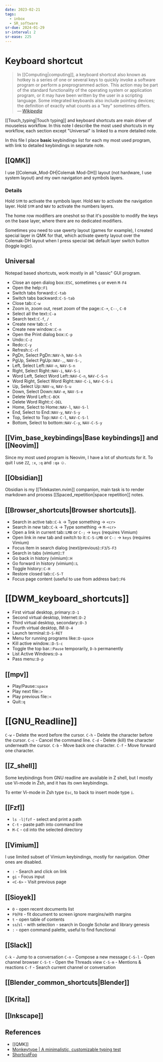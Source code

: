```yaml
---
date: 2023-02-21
tags:
  - inbox
  - SR_software
sr-due: 2024-01-29
sr-interval: 2
sr-ease: 225
---
```


# Keyboard shortcut

> In [[Computing|computing]], a keyboard shortcut also known as hotkey is a
> series of one or several keys to quickly invoke a software program or perform
> a preprogrammed action. This action may be part of the standard functionality
> of the operating system or application program, or it may have been written by
> the user in a scripting language. Some integrated keyboards also include
> pointing devices; the definition of exactly what counts as a "key" sometimes
> differs.\
> — <cite>[Wikipedia](https://en.wikipedia.org/wiki/Keyboard_shortcut)</cite>

[[Touch_typing|Touch typing]] and keyboard shortcuts are main driver of
mouseless workflow. In this note I describe the most used shortcuts in my
workflow, each section except "Universal" is linked to a more detailed note.

In this file I place **basic** keybindings list for each my most used program,
with link to detailed keybindings in separate note.

## [[QMK]]

I use [[Colemak_Mod-DH|Colemak Mod-DH]] layout (not hardware, I use system
layout) and my own navigation and symbols layers.

### Details

Hold `SYM` to activate the symbols layer.
Hold `NAV` to activate the navigation layer.
Hold `SYM` and `NAV` to activate the numbers layers.

The home row modifiers are oneshot so that it's possible to modify the keys on
the base layer, where there are no dedicated modifiers.

Sometimes you need to use qwerty layout (games for example), I created special
layer in QMK for that, which activate qwerty layout over the Colemak-DH layout
when I press special `QWE` default layer switch button (toggle logic).

## Universal

Notepad based shortcuts, work mostly in all "classic" GUI program.

- Close an open dialog box::`ESC`, sometimes `q` or even `M-F4`
- Open the help::`F1`
- Switch tabs forward::`C-tab`
- Switch tabs backward::`C-S-tab`
- Close tab::`C-w`
- Zoom in, zoom out, reset zoom of the page::`C-+`, `C--`, `C-0`
- Select all the text::`C-a`
- Search text::`C-f`, `/`
- Create new tab::`C-t`
- Create new window::`C-n`
- Open the Print dialog box::`C-p`
- Undo::`C-z`
- Redo::`C-y`
- Refresh::`C-r`l
- PgDn, Select PgDn::`NAV-h`, `NAV-S-h`
- PgUp, Select PgUp::`NAV-,`, `NAV-S-,`
- Left, Select Left::`NAV-n`, `NAV-S-n`
- Right, Select Right::`NAV-i`, `NAV-S-i`
- Word Left, Select Word Left::`NAV-C-n`, `NAV-C-S-n`
- Word Right, Select Word Right::`NAV-C-i`, `NAV-C-S-i`
- Up, Select Up::`NAV-u`, `NAV-S-u`
- Down, Select Down::`NAV-e`, `NAV-S-e`
- Delete Word Left::`C-BCK`
- Delete Word Right::`C-DEL`
- Home, Select to Home::`NAV-l`, `NAV-S-l`
- End, Select to End::`NAV-y`, `NAV-S-y`
- Top, Select to Top::`NAV-C-l`, `NAV-C-S-l`
- Bottom, Select to bottom::`NAV-C-y`, `NAV-C-S-y`

## [[Vim_base_keybindings|Base keybindings]] and [[Neovim]]

Since my most used program is Neovim, I have a lot of shortcuts for it. To quit
I use `ZZ`, `:x`, `:q` and `:qa` ☺.

## [[Obsidian]]

Obsidian is my [[Telekasten.nvim]] companion, main task is to render markdown
and process [[Spaced_repetition|space repetition]] notes.

## [[Browser_shortcuts|Browser shortcuts]].

- Search in active tab::`C-k` → Type something → `<cr>`
- Search in new tab::`C-k` → Type something → `M-<cr>`
- Open a link in current tab::`LMB` or `C-;` → `keys` (requires Vimium)
- Open link in new tab and switch to it::`C-S-LMB` or `C-:` → `keys` (requires Vimium)
- Focus item in search dialog (next/previous)::`F3`/`S-F3`
- Search in tabs (vimium)::`T`
- Go back in history (vimium)::`H`
- Go forward in history (vimium)::`L`
- Toggle history::`C-H`
- Restore closed tab::`C-S-T`
- Focus page content (useful to use from address bar)::`F6`

# [[DWM_keyboard_shortcuts]]

- First virtual desktop, primary::`D-1`
- Second virtual desktop, Internet::`D-2`
- Third virtual desktop, secondary::`D-3`
- Fourth virtual desktop, IM::`D-4`
- Launch terminal::`D-S-RET`
- Menu for running programs like::`D-space`
- Kill active window.::`D-S-c`
- Toggle the top bar.::`Pause` temporarily, `D-b` permanently
- List Active Windows::`D-a`
- Pass menu::`D-p`

## [[mpv]]

- Play/Pause::`space`
- Play next file::`>`
- Play previous file::`<`
- Quit::`q`

# [[GNU_Readline]]

`C-w` - Delete the word before the cursor.
`C-h` - Delete the character before the cursor.
`C-c` - Cancel the command line.
`C-d` - Delete (kill) the character underneath the cursor.
`C-b` - Move back one character.
`C-f` - Move forward one character.

## [[Z_shell]]

Some keybindings from GNU readline are available in Z shell, but I mostly use
Vi-mode in Zsh, and it has its own keybindings.

To enter Vi-mode in Zsh type `Esc`, to back to insert mode type `i`.

## [[Fzf]]

- `ls -l|fzf` - select and print a path
- `C-t` - paste path into command line
- `M-C` - cd into the selected directory

## [[Vimium]]

I use limited subset of Vimium keybindings, mostly for navigation. Other ones
are disabled.

- `:` - Search and click on link
- `gi` - Focus input
- `<C-6>` - Visit previous page

## [[Sioyek]]

- `O` - open recent documents list
- `F9`/`F8` - fit document to screen ignore margins/with margins
- `t` - open table of contents
- `ss`/`sl` - with selection - search in Google Scholar and library genesis
- `:` - open command palette, useful to find functional

## [[Slack]]

`C-k` - Jump to a conversation
`C-n` - Compose a new message
`C-S-l` - Open channel browser
`C-S-t` - Open the Threads view
`C-S-m` - Mentions & reactions
`C-f` - Search current channel or conversation

## [[Blender_common_shortcuts|Blender]]

## [[Krita]]

## [[Inkscape]]

## References

- [[QMK]]
- [Monkeytype | A minimalistic, customizable typing test](https://monkeytype.com/)
- [ShortcutFoo](https://www.shortcutfoo.com/)
